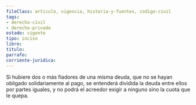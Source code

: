 ```yaml
---
fileClass: articulo, vigencia, historia-y-fuentes, codigo-civil
tags:
- derecho-civil
- derecho-privado
estado: vigente
tipo: inciso
libro:
titulo:
parrafo:
corriente-juridica:
---
```

Si hubiere dos o más fiadores de una misma deuda, que no se hayan obligado solidariamente al pago, se entenderá dividida la deuda entre ellos por partes iguales, y no podrá el acreedor exigir a ninguno sino la cuota que le quepa.
